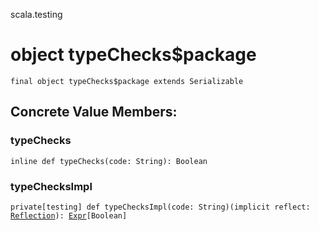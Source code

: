 scala.testing
# object typeChecks$package

<pre><code class="language-scala" >final object typeChecks$package extends Serializable</pre></code>
## Concrete Value Members:
### typeChecks
<pre><code class="language-scala" >inline def typeChecks(code: String): Boolean</pre></code>

### typeChecksImpl
<pre><code class="language-scala" >private[testing] def typeChecksImpl(code: String)(implicit reflect: <a href="../tasty/Reflection.md">Reflection</a>): <a href="../quoted/Expr.md">Expr</a>[Boolean]</pre></code>

